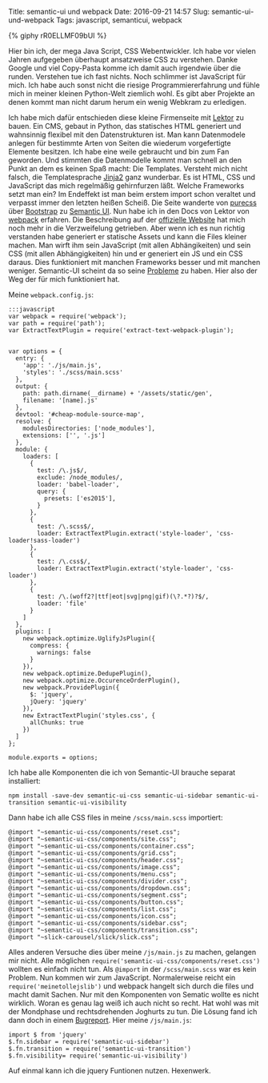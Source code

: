 Title: semantic-ui und webpack
Date: 2016-09-21 14:57
Slug: semantic-ui-und-webpack
Tags: javascript, semanticui, webpack

{% giphy rR0ELLMF09bUI %}

Hier bin ich, der mega Java Script, CSS Webentwickler. Ich habe vor vielen Jahren aufgegeben überhaupt ansatzweise CSS zu verstehen. Danke Google und viel Copy-Pasta komme ich damit auch irgendwie über die runden. Verstehen tue ich fast nichts. Noch schlimmer ist JavaScript für mich. Ich habe auch sonst nicht die riesige Programmiererfahrung und fühle mich in meiner kleinen Python-Welt ziemlich wohl. Es gibt aber Projekte an denen kommt man nicht darum herum ein wenig Webkram zu erledigen.

Ich habe mich dafür entschieden diese kleine Firmenseite mit [Lektor](https://www.getlektor.com) zu bauen. Ein CMS, gebaut in Python, das statisches HTML generiert und wahnsinnig flexibel mit den Datenstrukturen ist. Man kann Datenmodele anlegen für bestimmte Arten von Seiten die wiederum vorgefertigte Elemente besitzen. Ich habe eine weile gebraucht und bin zum Fan geworden. Und stimmten die Datenmodelle kommt man schnell an den Punkt an dem es keinen Spaß macht: Die Templates. Versteht mich nicht falsch, die Templatesprache [Jinja2](http://jinja.pocoo.org/docs/dev/) ganz wunderbar. Es ist HTML, CSS und JavaScript das mich regelmäßig gehirnfurzen läßt. Welche Frameworks setzt man ein? Im Endeffekt ist man beim erstem import schon veraltet und verpasst immer den letzten heißen Scheiß. Die Seite wanderte von [purecss](http://purecss.io/) über [Bootstrap](http://getbootstrap.com/) zu [Semantic UI](http://semantic-ui.com/). Nun habe ich in den Docs von Lektor von [webpack](https://www.getlektor.com/docs/guides/webpack/) erfahren. Die Beschreibung auf der [offizielle Website](https://webpack.github.io/) hat mich noch mehr in die Verzweifelung getrieben. Aber wenn ich es nun richtig verstanden habe generiert er statische Assets und kann die Files kleiner machen. Man wirft ihm sein JavaScript (mit allen Abhängikeiten) und sein CSS (mit allen Abhängigkeiten) hin und er generiert ein JS und ein CSS daraus. Dies funktioniert mit manchen Frameworks besser und mit manchen weniger. Semantic-UI scheint da so seine [Probleme](https://github.com/Semantic-Org/Semantic-UI/issues/3533) zu haben. Hier also der Weg der für mich funktioniert hat.

Meine `webpack.config.js`:

    :::javascript
    var webpack = require('webpack');
    var path = require('path');
    var ExtractTextPlugin = require('extract-text-webpack-plugin');


    var options = {
      entry: {
        'app': './js/main.js',
        'styles': './scss/main.scss'
      },
      output: {
        path: path.dirname(__dirname) + '/assets/static/gen',
        filename: '[name].js'
      },
      devtool: '#cheap-module-source-map',
      resolve: {
        modulesDirectories: ['node_modules'],
        extensions: ['', '.js']
      },
      module: {
        loaders: [
          {
            test: /\.js$/,
            exclude: /node_modules/,
            loader: 'babel-loader',
            query: {
              presets: ['es2015'],
            }
          },
          {
            test: /\.scss$/,
            loader: ExtractTextPlugin.extract('style-loader', 'css-loader!sass-loader')
          },
          {
            test: /\.css$/,
            loader: ExtractTextPlugin.extract('style-loader', 'css-loader')
          },
          {
            test: /\.(woff2?|ttf|eot|svg|png|gif)(\?.*?)?$/,
            loader: 'file'
          }
        ]
      },
      plugins: [
        new webpack.optimize.UglifyJsPlugin({
          compress: {
            warnings: false
          }
        }),
        new webpack.optimize.DedupePlugin(),
        new webpack.optimize.OccurenceOrderPlugin(),
        new webpack.ProvidePlugin({
          $: 'jquery',
          jQuery: 'jquery'
        }),
        new ExtractTextPlugin('styles.css', {
          allChunks: true
        })
      ]
    };

    module.exports = options;

Ich habe alle Komponenten die ich von Semantic-UI brauche separat installiert:

`npm install -save-dev semantic-ui-css semantic-ui-sidebar semantic-ui-transition semantic-ui-visibility`

Dann habe ich alle CSS files in meine `/scss/main.scss` importiert:

```
@import "~semantic-ui-css/components/reset.css";
@import "~semantic-ui-css/components/site.css";
@import "~semantic-ui-css/components/container.css";
@import "~semantic-ui-css/components/grid.css";
@import "~semantic-ui-css/components/header.css";
@import "~semantic-ui-css/components/image.css";
@import "~semantic-ui-css/components/menu.css";
@import "~semantic-ui-css/components/divider.css";
@import "~semantic-ui-css/components/dropdown.css";
@import "~semantic-ui-css/components/segment.css";
@import "~semantic-ui-css/components/button.css";
@import "~semantic-ui-css/components/list.css";
@import "~semantic-ui-css/components/icon.css";
@import "~semantic-ui-css/components/sidebar.css";
@import "~semantic-ui-css/components/transition.css";
@import "~slick-carousel/slick/slick.css";
```

Alles anderen Versuche dies über meine `/js/main.js` zu machen, gelangen mir nicht. Alle möglichen `require('semantic-ui-css/components/reset.css')` wollten es einfach nicht tun. Als `@import` in der `/scss/main.scss` war es kein Problem. Nun kommen wir zum JavaScript. Normalerweise reicht ein `require('meinetollejslib')` und webpack hangelt sich durch die files und macht damit Sachen. Nur mit den Komponenten von Sematic wollte es nicht wirklich. Woran es genau lag weiß ich auch nicht so recht. Hat wohl was mit der Mondphase und rechtsdrehenden Joghurts zu tun. Die Lösung fand ich dann doch in einem [Bugreport](https://github.com/Semantic-Org/Semantic-UI/issues/3533). Hier meine `/js/main.js`:

```
import $ from 'jquery'
$.fn.sidebar = require('semantic-ui-sidebar')
$.fn.transition = require('semantic-ui-transition')
$.fn.visibility= require('semantic-ui-visibility')
```

Auf einmal kann ich die jquery Funtionen nutzen. Hexenwerk.

